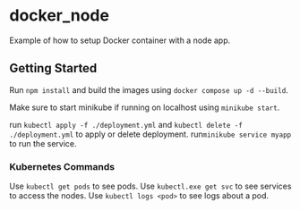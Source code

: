# docker_node


Example of how to setup Docker container with a node app.

## Getting Started

Run ```npm install``` and build the images using ```docker compose up -d --build```.

Make sure to start minikube if running on localhost using ```minikube start```.

run ```kubectl apply -f ./deployment.yml``` and ```kubectl delete -f ./deployment.yml``` to apply or delete deployment.
run```minikube service myapp``` to run the service.

### Kubernetes Commands

Use ```kubectl get pods``` to see pods.
Use ```kubectl.exe get svc``` to see services to access the nodes.
Use ```kubectl logs <pod>``` to see logs about a pod.
